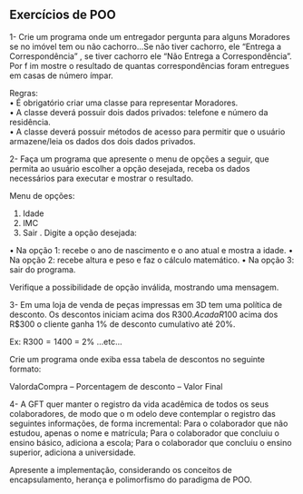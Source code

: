 ## Exercícios de POO

1- Crie um programa onde um entregador pergunta para alguns Moradores se no imóvel
  tem  ou  não  cachorro...Se  não  tiver  cachorro,  ele    “Entrega  a  Correspondência” ,  se
  tiver  cachorro  ele  “Não  Entrega  a  Correspondência”.  Por  f im  mostre  o  resultado  de
  quantas correspondências foram entregues em casas de número ímpar.

Regras:  
• É obrigatório criar uma classe para representar Moradores.  
• A classe deverá possuir dois dados privados: telefone e número da residência.  
•  A  classe  deverá  possuir  métodos  de  acesso  para  permitir  que  o  usuário
armazene/leia os dados dos dois dados privados. 

2- Faça um programa que apresente o menu de opções a seguir, que permita ao usuário
  escolher  a  opção  desejada,  receba  os  dados  necessários  para  executar  e  mostrar  o
  resultado.

Menu de opções:
1.  Idade
2. IMC
3.  Sair                            .
    Digite a opção desejada:

•  Na opção 1: recebe o ano de nascimento e o ano atual e mostra a idade.
•  Na opção 2: recebe altura e peso e faz o cálculo matemático.
• Na opção 3: sair do programa.

Verifique a possibilidade de opção inválida, mostrando uma mensagem.

3- Em  uma  loja  de  venda de  peças  impressas  em  3D  tem  uma  política  de  desconto.  Os
descontos iniciam acima dos R$300. A cada R$100 acima dos R$300 o cliente ganha
1% de desconto cumulativo até 20%.

Ex: R$300 = 1% | R$400 = 2% ...etc...

Crie um programa onde exiba essa tabela de descontos no seguinte formato:

ValordaCompra – Porcentagem de desconto – Valor Final 

4- A GFT quer manter o registro da vida acadêmica de todos os seus colaboradores, de
modo  que o  m odelo deve  contemplar o  registro das  seguintes  informações,  de  forma
incremental:
Para o colaborador que não estudou, apenas o nome e matrícula;
Para o colaborador que concluiu o ensino básico, adiciona a escola;
Para o colaborador que concluiu o ensino superior, adiciona a universidade.

Apresente a implementação, considerando os conceitos de encapsulamento, herança
e polimorfismo do paradigma de POO. 